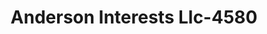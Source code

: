 ---
f_zip-code: 46304
f_state-code: IN
title: Anderson Interests Llc-4580
f_phone: 219-395-1000
f_city-only: Chesterton
f_address: 890 Sidewalk Rd Ste 202 Chesterton
f_location-unique-id: '4580'
slug: anderson-interests-llc-4580
updated-on: '2024-05-30T13:46:58.046Z'
created-on: '2024-05-30T13:36:59.803Z'
published-on: '2024-05-30T13:54:32.469Z'
f_city-state: cms/city/chesterton-in.md
f_company: cms/company/anderson-interests-llc.md
f_state: cms/state/indiana.md
layout: '[payday-loan].html'
tags: payday-loan
---